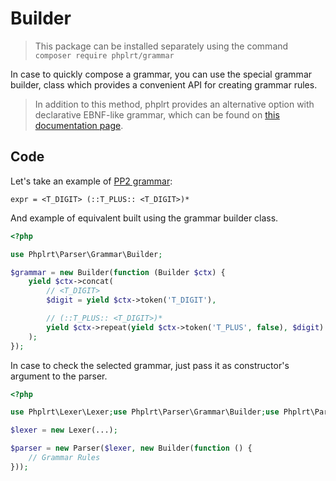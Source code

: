 # Builder

> This package can be installed separately using the command `composer require phplrt/grammar`

In case to quickly compose a grammar, you can use the special grammar builder, 
class which provides a convenient API for creating grammar rules.

> In addition to this method, phplrt provides an alternative option with 
> declarative EBNF-like grammar, which can be found on
> [this documentation page](/docs/compiler/grammar).

## Code

Let's take an example of [PP2 grammar](/docs/compiler/grammar):

```ebnf
expr = <T_DIGIT> (::T_PLUS:: <T_DIGIT>)*
```

And example of equivalent built using the grammar builder class.

```php
<?php

use Phplrt\Parser\Grammar\Builder;

$grammar = new Builder(function (Builder $ctx) {
    yield $ctx->concat(
        // <T_DIGIT>
        $digit = yield $ctx->token('T_DIGIT'),

        // (::T_PLUS:: <T_DIGIT>)*
        yield $ctx->repeat(yield $ctx->token('T_PLUS', false), $digit)
    );
});
```

In case to check the selected grammar, just pass it as constructor's argument 
to the parser.

```php
<?php

use Phplrt\Lexer\Lexer;use Phplrt\Parser\Grammar\Builder;use Phplrt\Parser\Parser;

$lexer = new Lexer(...);

$parser = new Parser($lexer, new Builder(function () {
    // Grammar Rules
}));
```
